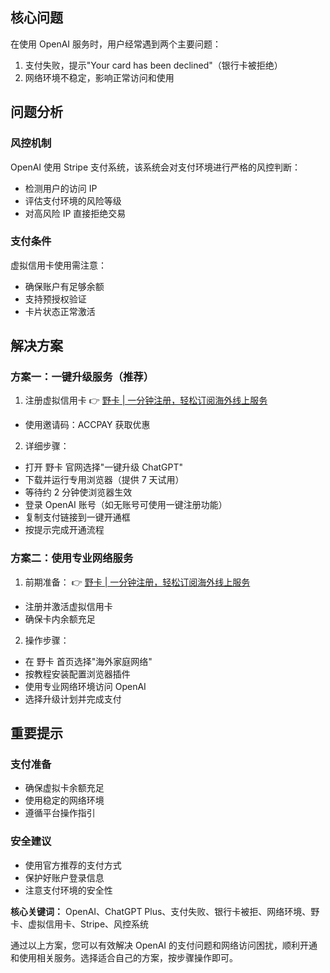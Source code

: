 ## 核心问题

在使用 OpenAI 服务时，用户经常遇到两个主要问题：
1. 支付失败，提示"Your card has been declined"（银行卡被拒绝）
2. 网络环境不稳定，影响正常访问和使用

## 问题分析

### 风控机制

OpenAI 使用 Stripe 支付系统，该系统会对支付环境进行严格的风控判断：
- 检测用户的访问 IP
- 评估支付环境的风险等级
- 对高风险 IP 直接拒绝交易

### 支付条件

虚拟信用卡使用需注意：
- 确保账户有足够余额
- 支持预授权验证
- 卡片状态正常激活

## 解决方案

### 方案一：一键升级服务（推荐）

1. 注册虚拟信用卡
👉 [野卡 | 一分钟注册，轻松订阅海外线上服务](https://bit.ly/bewildcard)
- 使用邀请码：ACCPAY 获取优惠

2. 详细步骤：
- 打开 野卡 官网选择"一键升级 ChatGPT"
- 下载并运行专用浏览器（提供 7 天试用）
- 等待约 2 分钟使浏览器生效
- 登录 OpenAI 账号（如无账号可使用一键注册功能）
- 复制支付链接到一键开通框
- 按提示完成开通流程

### 方案二：使用专业网络服务

1. 前期准备：
👉 [野卡 | 一分钟注册，轻松订阅海外线上服务](https://bit.ly/bewildcard)
- 注册并激活虚拟信用卡
- 确保卡内余额充足

2. 操作步骤：
- 在 野卡 首页选择"海外家庭网络"
- 按教程安装配置浏览器插件
- 使用专业网络环境访问 OpenAI
- 选择升级计划并完成支付

## 重要提示

### 支付准备
- 确保虚拟卡余额充足
- 使用稳定的网络环境
- 遵循平台操作指引

### 安全建议
- 使用官方推荐的支付方式
- 保护好账户登录信息
- 注意支付环境的安全性

**核心关键词：** OpenAI、ChatGPT Plus、支付失败、银行卡被拒、网络环境、野卡、虚拟信用卡、Stripe、风控系统

通过以上方案，您可以有效解决 OpenAI 的支付问题和网络访问困扰，顺利开通和使用相关服务。选择适合自己的方案，按步骤操作即可。